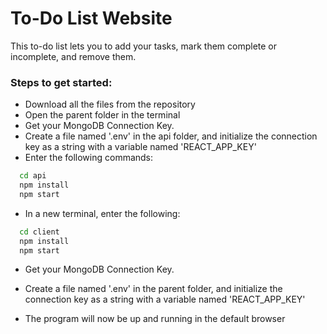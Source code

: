 # To-Do List Website

This to-do list lets you to add your tasks, mark them complete or incomplete, and remove them.

### Steps to get started:
- Download all the files from the repository
- Open the parent folder in the terminal
- Get your MongoDB Connection Key. 
- Create a file named '.env' in the api folder, and initialize the connection key as a string with a variable named 'REACT_APP_KEY' 
- Enter the following commands: 
```bash
  cd api
  npm install
  npm start
```
- In a new terminal, enter the following:
```bash
  cd client
  npm install
  npm start
```
- Get your MongoDB Connection Key. 
- Create a file named '.env' in the parent folder, and initialize the connection key as a string with a variable named 'REACT_APP_KEY' 

- The program will now be up and running in the default browser

